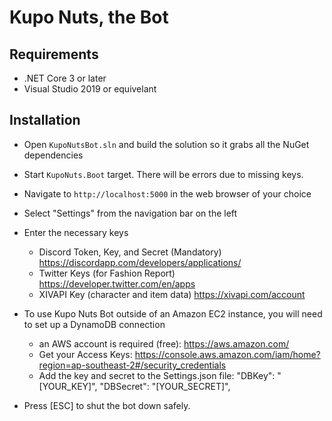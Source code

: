 # Kupo Nuts, the Bot

## Requirements
 * .NET Core 3 or later
 * Visual Studio 2019 or equivelant

## Installation
* Open `KupoNutsBot.sln` and build the solution so it grabs all the NuGet dependencies
* Start `KupoNuts.Boot` target. There will be errors due to missing keys.
* Navigate to `http://localhost:5000` in the web browser of your choice
* Select "Settings" from the navigation bar on the left
* Enter the necessary keys
    - Discord Token, Key, and Secret (Mandatory) https://discordapp.com/developers/applications/
    - Twitter Keys (for Fashion Report) https://developer.twitter.com/en/apps
    - XIVAPI Key (character and item data) https://xivapi.com/account
* To use Kupo Nuts Bot outside of an Amazon EC2 instance, you will need to set up a DynamoDB connection
    - an AWS account is required (free): https://aws.amazon.com/
    - Get your Access Keys: https://console.aws.amazon.com/iam/home?region=ap-southeast-2#/security_credentials
    - Add the key and secret to the Settings.json file: "DBKey": "[YOUR_KEY]", "DBSecret": "[YOUR_SECRET]",

* Press [ESC] to shut the bot down safely.
